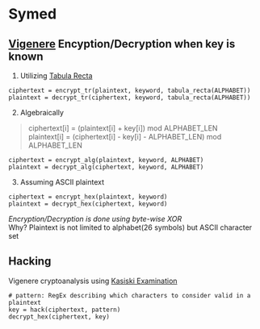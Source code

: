 # Symed
## [Vigenere](https://en.wikipedia.org/wiki/Vigenère_cipher) Encyption/Decryption when key is known
1. Utilizing [Tabula Recta](https://en.wikipedia.org/wiki/Tabula_recta)
```
ciphertext = encrypt_tr(plaintext, keyword, tabula_recta(ALPHABET))
plaintext = decrypt_tr(ciphertext, keyword, tabula_recta(ALPHABET))
```
2. Algebraically<br>
> ciphertext[i] = (plaintext[i] + key[i]) mod ALPHABET_LEN<br>
> plaintext[i] = (ciphertext[i] - key[i] - ALPHABET_LEN) mod ALPHABET_LEN
```
ciphertext = encrypt_alg(plaintext, keyword, ALPHABET)
plaintext = decrypt_alg(ciphertext, keyword, ALPHABET)
```
3. Assuming ASCII plaintext<br>
```
ciphertext = encrypt_hex(plaintext, keyword)
plaintext = decrypt_hex(ciphertext, keyword)
```
*Encryption/Decryption is done using byte-wise XOR*<br>
Why? Plaintext is not limited to alphabet(26 symbols) but ASCII character set
## Hacking
Vigenere cryptoanalysis using [Kasiski Examination](https://pages.mtu.edu/~shene/NSF-4/Tutorial/VIG/Vig-Kasiski.html)
```
# pattern: RegEx describing which characters to consider valid in a plaintext
key = hack(ciphertext, pattern)
decrypt_hex(ciphertext, key)
```
